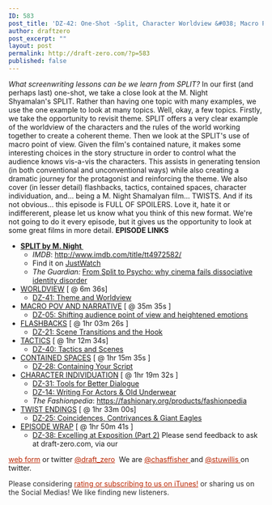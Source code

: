 ```yaml
---
ID: 583
post_title: 'DZ-42: One-Shot -Split, Character Worldview &#038; Macro POV'
author: draftzero
post_excerpt: ""
layout: post
permalink: http://draft-zero.com/?p=583
published: false
---
```

*What screenwriting lessons can be we learn from SPLIT?* In our first (and perhaps last) one-shot, we take a close look at the M. Night Shyamalan's SPLIT. Rather than having one topic with many examples, we use the one example to look at many topics. Well, okay, a few topics. Firstly, we take the opportunity to revisit theme. SPLIT offers a very clear example of the worldview of the characters and the rules of the world working together to create a coherent theme. Then we look at the SPLIT's use of macro point of view. Given the film's contained nature, it makes some interesting choices in the story structure in order to control what the audience knows vis-a-vis the characters. This assists in generating tension (in both conventional and unconventional ways) while also creating a dramatic journey for the protagonist and reinforcing the theme. We also cover (in lesser detail) flashbacks, tactics, contained spaces, character individuation, and... being a M. Night Shamalyan film... TWISTS. And if its not obvious... this episode is FULL OF SPOILERS. Love it, hate it or indiffererent, please let us know what you think of this new format. We're not going to do it every episode, but it gives us the opportunity to look at some great films in more detail. **EPISODE LINKS** 
*   **<span style="text-decoration: underline;">SPLIT by M. Night </span>** 
    *   *IMDB*: <a href="http://www.imdb.com/title/tt4972582/" target="_blank">http://www.imdb.com/title/tt4972582/</a>
    *   Find it on <a href="https://www.justwatch.com/us/movie/split-2016" target="_blank">JustWatch</a>
    *   *The Guardian:* <a href="https://www.theguardian.com/film/2017/jan/12/cinema-dissociative-personality-disorder-split-james-mcavoy" target="_blank">From Split to Psycho: why cinema fails dissociative identity disorder</a>
*   <span style="text-decoration: underline;">WORLDVIEW</span> [ @ 6m 36s] 
    *   [DZ-41: Theme and Worldview][1]
*   <span style="text-decoration: underline;">MACRO POV AND NARRATIVE</span> [ @ 35m 35s ] 
    *   [DZ-05: Shifting audience point of view and heightened emotions][2]
*   <span style="text-decoration: underline;">FLASHBACKS</span> [ @ 1hr 03m 26s ] 
    *   [DZ-21: Scene Transitions and the Hook][3]
*   <span style="text-decoration: underline;">TACTICS</span> [ @ 1hr 12m 34s] 
    *   [DZ-40: Tactics and Scenes][4]
*   <span style="text-decoration: underline;">CONTAINED SPACES</span> [ @ 1hr 15m 35s ] 
    *   [DZ-28: Containing Your Script][5]
*   <span style="text-decoration: underline;">CHARACTER INDIVIDUATION</span> [ @ 1hr 19m 32s ] 
    *   [DZ-31: Tools for Better Dialogue][6]
    *   [DZ-14: Writing For Actors & Old Underwear][7]
    *   *The Fashionpedia*: <https://fashionary.org/products/fashionpedia>
*   <span style="text-decoration: underline;">TWIST ENDINGS</span> [ @ 1hr 33m 00s] 
    *   [DZ-25: Coincidences, Contrivances & Giant Eagles][8]
*   <span style="text-decoration: underline;">EPISODE WRAP</span> [ @ 1hr 50m 41s ] 
    *   [DZ-38: Excelling at Exposition (Part 2)][9] Please send feedback to ask at draft-zero.com, via our 

<a style="font-weight: inherit; font-style: inherit; color: #ba2500;" href="http://draft-zero.com/feedback/" target="_blank">web form</a> or twitter <a style="font-weight: inherit; font-style: inherit; color: #ba2500;" href="https://twitter.com/draft_zero" target="_blank">@draft_zero</a>  We are <a style="font-weight: inherit; font-style: inherit; color: #ba2500;" href="http://www.twitter.com/chasffisher" target="_blank">@chasffisher </a>and <a style="font-weight: inherit; font-style: inherit; color: #ba2500;" href="http://www.twitter.com/stuwillis" target="_blank">@stuwillis </a>on twitter. <p style="color: #2d2d2d;">
  Please considering <a style="font-weight: inherit; font-style: inherit; color: #ba2500;" href="https://itunes.apple.com/au/podcast/draft-zero-screenwriting-podcast/id847126598?mt=2&ls=1">rating or subscribing to us on iTunes!</a> or sharing us on the Social Medias! We like finding new listeners.
</p>

 [1]: http://draft-zero.com/2017/dz-41/
 [2]: http://draft-zero.com/2014/dz-05/
 [3]: http://draft-zero.com/2015/dz-21/
 [4]: http://draft-zero.com/2017/dz-40/
 [5]: http://draft-zero.com/2015/dz-28/
 [6]: http://draft-zero.com/2016/dz-31/
 [7]: http://draft-zero.com/2014/dz-14/
 [8]: http://draft-zero.com/2015/dz-25/
 [9]: http://draft-zero.com/2016/dz-38/